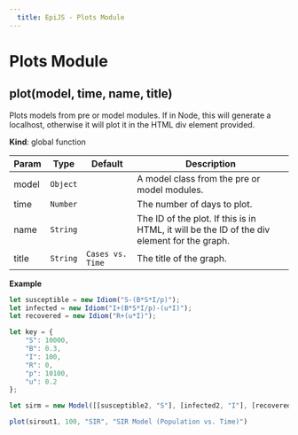 ```yaml
---
  title: EpiJS - Plots Module
---
```


 # Plots Module

<a name="plot"></a>

## plot(model, time, name, title)
Plots models from pre or model modules. If in Node, this will generate a localhost, otherwise it will plot it in the HTML div element provided.

**Kind**: global function  

| Param | Type | Default | Description |
| --- | --- | --- | --- |
| model | <code>Object</code> |  | A model class from the pre or model modules. |
| time | <code>Number</code> |  | The number of days to plot. |
| name | <code>String</code> |  | The ID of the plot. If this is in HTML, it will be the ID of the div element for the graph. |
| title | <code>String</code> | <code>Cases vs. Time</code> | The title of the graph. |

**Example**  
```js
let susceptible = new Idiom("S-(B*S*I/p)");
let infected = new Idiom("I+(B*S*I/p)-(u*I)");
let recovered = new Idiom("R+(u*I)");

let key = {
    "S": 10000,
    "B": 0.3,
    "I": 100,
    "R": 0,
    "p": 10100,
    "u": 0.2
};

let sirm = new Model([[susceptible2, "S"], [infected2, "I"], [recovered2, "R"]], key)

plot(sirout1, 100, "SIR", "SIR Model (Population vs. Time)")
```
